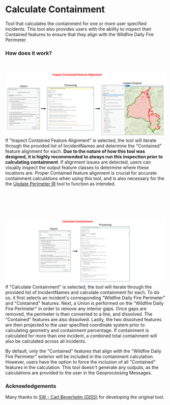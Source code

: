 # Calculate Containment

Tool that calculates the containment for one or more user specified incidents. This tool also provides users with the ability to inspect their Contained features to ensure that they align with the Wildfire Daily Fire Perimeter.

### How does it work?
\
\
![screenshot_CalculateContainment_1.png](/docs/screenshot_CalculateContainment_1.png?raw=true)
\
If "Inspect Contained Feature Alignment" is selected, the tool will iterate through the provided list of IncidentNames and determine the "Contained" feature alignment for each. **Due to the nature of how this tool was designed, it is highly recommended to always run this inspection prior to calculating containment**. If alignment issues are detected, users can visually inspect the output feature classes to determine where these locations are. Proper Contained feature alignment is crucial for accurate containment calculations when using this tool, and is also necessary for the the [Update Perimeter IR](docs/README_UpdatePerimeterIR.md) tool to function as intended.
\
\
\
\
\
\
\
![screenshot_CalculateContainment_2.png](/docs/screenshot_CalculateContainment_2.png?raw=true)
\
If "Calculate Containment" is selected, the tool will iterate through the provided list of IncidentNames and calculate containment for each. To do so, it first selects an incident's corresponding "Wildfire Daily Fire Perimeter" and "Contained" features. Next, a Union is performed on the "Wildfire Daily Fire Perimeter" in order to remove any interior gaps. Once gaps are removed, the perimeter is then converted to a line, and dissolved. The "Contained" features are also dissolved. Lastly, the two dissolved features are then projected to the user specified coordinate system prior to calculating geometry and containment percentage. If containment is calculated for more than one incident, a combined total containment will also be calculated across all incidents.

By default, only the "Contained" features that align with the "Wildfire Daily Fire Perimeter" exterior will be included in the containment calculation. However, users have the option to force the inclusion of all "Contained" features in the calculation. This tool doesn't generate any outputs, as the calculations are provided to the user in the Geoprocessing Messages.

### Acknowledgements

Many thanks to [SW - Carl Beyerhelm (GISS)](https://community.esri.com/migrated-users/371529) for developing the original tool.
